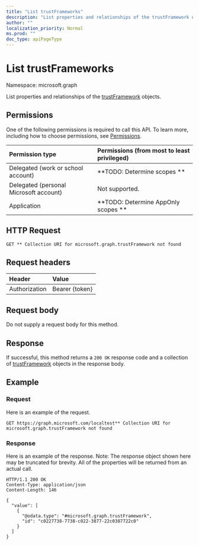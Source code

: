 ```yaml
---
title: "List trustFrameworks"
description: "List properties and relationships of the trustFramework objects."
author: ""
localization_priority: Normal
ms.prod: ""
doc_type: apiPageType
---
```


# List trustFrameworks

Namespace: microsoft.graph

List properties and relationships of the [trustFramework](../resources/trustframework.md) objects.

## Permissions
One of the following permissions is required to call this API. To learn more, including how to choose permissions, see [Permissions](/concepts/permissions-reference.md).

|Permission type|Permissions (from most to least privileged)|
|:---|:---|
|Delegated (work or school account)|**TODO: Determine scopes **|
|Delegated (personal Microsoft account)|Not supported.|
|Application|**TODO: Determine AppOnly scopes **|

## HTTP Request
<!-- {
  "blockType": "ignored"
}
-->
``` http
GET ** Collection URI for microsoft.graph.trustFramework not found
```

## Request headers
|Header|Value|
|:---|:---|
|Authorization|Bearer {token}|

## Request body
Do not supply a request body for this method.

## Response
If successful, this method returns a `200 OK` response code and a collection of [trustFramework](../resources/trustframework.md) objects in the response body.

## Example

### Request
Here is an example of the request.
<!-- {
  "blockType": "request",
  "name": "get_trustframework"
}
-->
``` http
GET https://graph.microsoft.com/localtest** Collection URI for microsoft.graph.trustFramework not found
```

### Response
Here is an example of the response. Note: The response object shown here may be truncated for brevity. All of the properties will be returned from an actual call.
<!-- {
  "blockType": "response",
  "truncated": true,
  "@odata.type": "collection(microsoft.graph.trustframework)"
}
-->
``` http
HTTP/1.1 200 OK
Content-Type: application/json
Content-Length: 146

{
  "value": [
    {
      "@odata.type": "#microsoft.graph.trustFramework",
      "id": "c0227738-7738-c022-3877-22c0387722c0"
    }
  ]
}
```

